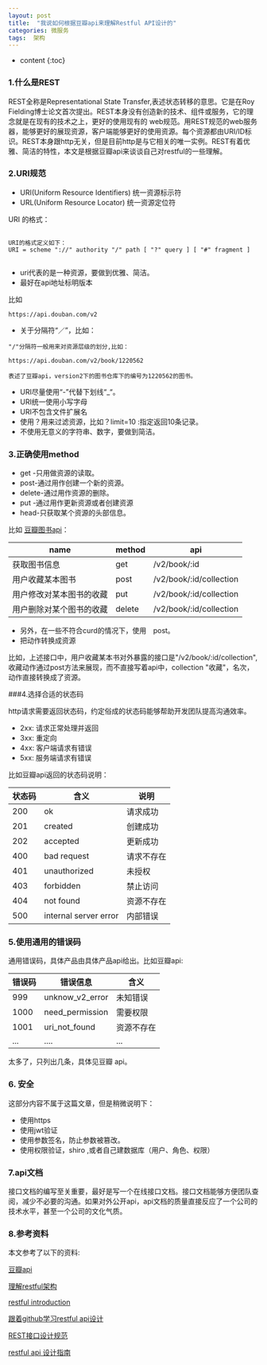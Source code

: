 ```yaml
---
layout: post
title:  "我说如何根据豆瓣api来理解Restful API设计的"
categories: 微服务
tags:  架构
---
```


* content
{:toc}

### 1.什么是REST
REST全称是Representational State Transfer,表述状态转移的意思。它是在Roy Fielding博士论文首次提出。REST本身没有创造新的技术、组件或服务，它的理念就是在现有的技术之上，更好的使用现有的 web规范。用REST规范的web服务器，能够更好的展现资源，客户端能够更好的使用资源。每个资源都由URI/ID标识。REST本身跟http无关，但是目前http是与它相关的唯一实例。REST有着优雅、简洁的特性，本文是根据豆瓣api来谈谈自己对restful的一些理解。


<!--more-->

### 2.URI规范

* URI(Uniform Resource Identifiers) 统一资源标示符
* URL(Uniform Resource Locator) 统一资源定位符
 
URI 的格式：
```

URI的格式定义如下：  
URI = scheme "://" authority "/" path [ "?" query ] [ "#" fragment ]  


```
* uri代表的是一种资源，要做到优雅、简洁。
* 最好在api地址标明版本

比如 

```
https://api.douban.com/v2
```

* 关于分隔符“／”，比如：

```
"/"分隔符一般用来对资源层级的划分,比如：

https://api.douban.com/v2/book/1220562

表述了豆瓣api，version2下的图书仓库下的编号为1220562的图书。

```
* URI尽量使用“-”代替下划线“_“。
* URI统一使用小写字母
* URI不包含文件扩展名
* 使用？用来过滤资源，比如？limit=10 :指定返回10条记录。
* 不使用无意义的字符串、数字，要做到简洁。


### 3.正确使用method

* get -只用做资源的读取。
* post-通过用作创建一个新的资源。
* delete-通过用作资源的删除。
* put -通过用作更新资源或者创建资源
* head-只获取某个资源的头部信息。

比如 [豆瓣图书api](https://developers.douban.com/wiki/?title=book_v2)：
 
  name |  method  | api
  --------- | --------- | --------
 获取图书信息 | get | /v2/book/:id
 用户收藏某本图书 | post |/v2/book/:id/collection
 用户修改对某本图书的收藏  | put |/v2/book/:id/collection
 用户删除对某个图书的收藏 | delete | /v2/book/:id/collection
 

 
 * 另外，在一些不符合curd的情况下，使用　post。
 * 把动作转换成资源
 
 比如，上述接口中，用户收藏某本书对外暴露的接口是"/v2/book/:id/collection",收藏动作通过post方法来展现，而不直接写着api中，collection "收藏"，名次，动作直接转换成了资源。
 
###4.选择合适的状态码

http请求需要返回状态码，约定俗成的状态码能够帮助开发团队提高沟通效率。

* 2xx: 请求正常处理并返回
* 3xx: 重定向
* 4xx: 客户端请求有错误
* 5xx: 服务端请求有错误

比如豆瓣api返回的状态码说明：
 
状态码|  含义  | 说明
  --------- | --------- | --------
  200 | ok | 请求成功
  201 | created | 创建成功
  202 | accepted | 更新成功
  400 | bad request | 请求不存在
  401 | unauthorized | 未授权
  403 | forbidden | 禁止访问
  404 | not found | 资源不存在
  500 | internal server error | 内部错误
 
### 5.使用通用的错误码
 
  通用错误码，具体产品由具体产品api给出。比如豆瓣api:
  
 错误码 |  错误信息  | 含义
  --------- | --------- | --------
  999 | unknow_v2_error | 未知错误
  1000 | need_permission | 需要权限
  1001 | uri_not_found | 资源不存在 
  ...  | .... |...
  
  太多了，只列出几条，具体见豆瓣 api。
  
### 6. 安全

这部分内容不属于这篇文章，但是稍微说明下：

* 使用https 
* 使用jwt验证
* 使用参数签名，防止参数被篡改。
* 使用权限验证，shiro ,或者自己建数据库（用户、角色、权限）  


### 7.api文档

接口文档的编写至关重要，最好是写一个在线接口文档。接口文档能够方便团队查阅，减少不必要的沟通。如果对外公开api，api文档的质量直接反应了一个公司的技术水平，甚至一个公司的文化气质。


### 8.参考资料

本文参考了以下的资料:

[豆瓣api](https://developers.douban.com/wiki/?title=book_v2)

[理解restful架构](http://mccxj.github.io/blog/20130530_introduce-to-rest.html)

[restful introduction](https://www.tutorialspoint.com/restful/restful_introduction.htm)

[跟着github学习restful api设计](http://cizixs.com/2016/12/12/restful-api-design-guide)

[REST接口设计规范](http://wangwei.info/about-rest-api/)

[restful api 设计指南](http://www.ruanyifeng.com/blog/2014/05/restful_api.html)